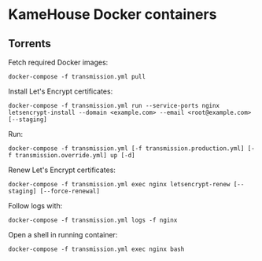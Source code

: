 # KameHouse Docker containers

## Torrents

Fetch required Docker images:
```
docker-compose -f transmission.yml pull
```

Install Let's Encrypt certificates:
```
docker-compose -f transmission.yml run --service-ports nginx letsencrypt-install --domain <example.com> --email <root@example.com> [--staging]
```

Run:
```
docker-compose -f transmission.yml [-f transmission.production.yml] [-f transmission.override.yml] up [-d]
```

Renew Let's Encrypt certificates:
```
docker-compose -f transmission.yml exec nginx letsencrypt-renew [--staging] [--force-renewal]
```

Follow logs with:
```
docker-compose -f transmission.yml logs -f nginx
```

Open a shell in running container:
```
docker-compose -f transmission.yml exec nginx bash
```
